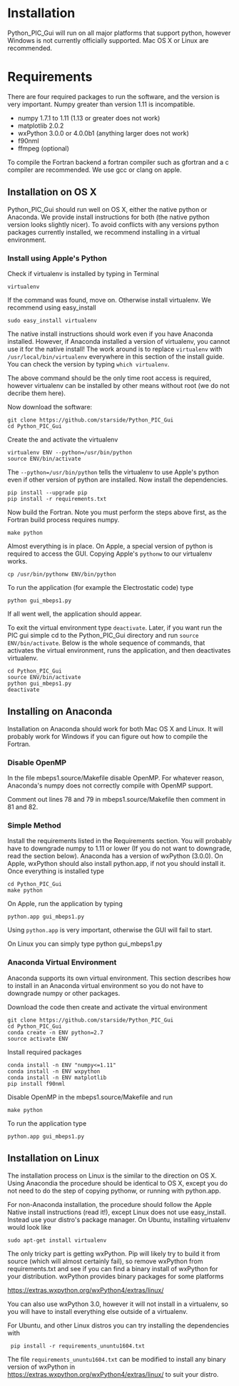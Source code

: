 # Installation

Python_PIC_Gui will run on all major platforms that support python, however Windows is not currently officially supported.  Mac OS X or Linux are recommended. 

# Requirements

There are four required packages to run the software, and the version is very important.  Numpy greater than version 1.11 is incompatible.

* numpy 1.7.1 to 1.11 (1.13 or greater does not work)
* matplotlib 2.0.2 
* wxPython 3.0.0 or 4.0.0b1 (anything larger does not work)
* f90nml
* ffmpeg (optional)

To compile the Fortran backend a fortran compiler such as gfortran and a c compiler are recommended.  We use gcc or clang on apple.

## Installation on OS X

Python_PIC_Gui should run well on OS X, either the native python or Anaconda.  We provide install instructions for both (the native python version looks slightly nicer).  To avoid conflicts with any versions python packages currently installed, we recommend installing in a virtual environment.

### Install using Apple's Python

Check if virtualenv is installed by typing in Terminal

    virtualenv
    
If the command was found, move on.  Otherwise install virtualenv.  We recommend using easy_install

    sudo easy_install virtualenv
    
The native install instructions should work even if you have Anaconda installed. However, if Anaconda installed a version of virtualenv, you cannot use it for the native install!  The work around is to replace `virtualenv` with `/usr/local/bin/virtualenv` everywhere in this section of the install guide.  You can check the version by typing `which virtualenv`.
    
The above command should be the only time root access is required, however virtualenv can be installed by other means without root (we do not decribe them here).

Now download the software:

    git clone https://github.com/starside/Python_PIC_Gui
    cd Python_PIC_Gui
    
Create the and activate the virtualenv

    virtualenv ENV --python=/usr/bin/python
    source ENV/bin/activate
    
The `--python=/usr/bin/python` tells the virtualenv to use Apple's python even if other version of python are installed.  Now install the dependencies.

    pip install --upgrade pip
    pip install -r requirements.txt
    
Now build the Fortran.  Note you must perform the steps above first, as the Fortran build process requires numpy.

    make python
    
Almost everything is in place.  On Apple, a special version of python is required to access the GUI.  Copying Apple's `pythonw` to our virtualenv works.

    cp /usr/bin/pythonw ENV/bin/python

To run the application (for example the Electrostatic code) type

    python gui_mbeps1.py
    
If all went well, the application should appear.

To exit the virtual environment type `deactivate`.  Later, if you want run the PIC gui simple cd to the Python_PIC_Gui directory and run `source ENV/bin/activate`.  Below is the whole sequence of commands, that activates the virtual environment, runs the application, and then deactivates virtualenv.

    cd Python_PIC_Gui
    source ENV/bin/activate
    python gui_mbeps1.py
    deactivate
    
## Installing on Anaconda
Installation on Anaconda should work for both Mac OS X and Linux.  It will probably work for Windows if you can figure out how to compile the Fortran.

### Disable OpenMP
In the file mbeps1.source/Makefile disable OpenMP.  For whatever reason, Anaconda's numpy does not correctly compile with OpenMP support.  

Comment out lines 78 and 79 in mbeps1.source/Makefile then comment in 81 and 82.

### Simple Method
Install the requirements listed in the Requirements section.  You will probably have to downgrade numpy to 1.11 or lower (If you do not want to downgrade, read the section below).  Anaconda has a version of wxPython (3.0.0).  On Apple, wxPython should also install python.app, if not you should install it.  Once everything is installed type

    cd Python_PIC_Gui
    make python
    
On Apple, run the application by typing
    
    python.app gui_mbeps1.py
    
Using `python.app` is very important, otherwise the GUI will fail to start. 

On Linux you can simply type 
    python gui_mbeps1.py
    
### Anaconda Virtual Environment

Anaconda supports its own virtual environment.  This section describes how to install in an Anaconda virtual environment so you do not have to downgrade numpy or other packages.

Download the code then create and activate the virtual environment

    git clone https://github.com/starside/Python_PIC_Gui
    cd Python_PIC_Gui
    conda create -n ENV python=2.7
    source activate ENV
    
Install required packages

    conda install -n ENV "numpy<=1.11"
    conda install -n ENV wxpython
    conda install -n ENV matplotlib
    pip install f90nml
    
Disable OpenMP in the mbeps1.source/Makefile and run  

    make python
    
 To run the application type
 
    python.app gui_mbeps1.py
   
    
## Installation on Linux

The installation process on Linux is the similar to the direction on OS X.  Using Anacondia the procedure should be identical to OS X, except you do not need to do the step of copying pythonw, or running with python.app.  

For non-Anaconda installation, the procedure should follow the Apple Native install instructions (read it!), except Linux does not use easy_install.  Instead use your distro's package manager.  On Ubuntu, installing virtualenv would look like 

    sudo apt-get install virtualenv
    
The only tricky part is getting wxPython.  Pip will likely try to build it from source (which will almost certainly fail), so remove wxPython from requirements.txt and see if you can find a binary install of wxPython for your distribution.  wxPython provides binary packages for some platforms

https://extras.wxpython.org/wxPython4/extras/linux/

You can also use wxPython 3.0, however it will not install in a virtualenv, so you will have to install everything else outside of a virtualenv.

For Ubuntu, and other Linux distros you can try installing the dependencies with

     pip install -r requirements_ununtu1604.txt
     
The file `requirements_ununtu1604.txt` can be modified to install any binary version of wxPython in https://extras.wxpython.org/wxPython4/extras/linux/ to suit your distro.
    
    
    
  

